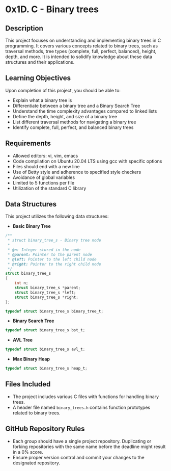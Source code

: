# 0x1D. C - Binary trees

## Description

This project focuses on understanding and implementing binary trees in C programming. It covers various concepts related to binary trees, such as traversal methods, tree types (complete, full, perfect, balanced), height, depth, and more. It is intended to solidify knowledge about these data structures and their applications.

## Learning Objectives

Upon completion of this project, you should be able to:

- Explain what a binary tree is
- Differentiate between a binary tree and a Binary Search Tree
- Understand the time complexity advantages compared to linked lists
- Define the depth, height, and size of a binary tree
- List different traversal methods for navigating a binary tree
- Identify complete, full, perfect, and balanced binary trees

## Requirements

- Allowed editors: vi, vim, emacs
- Code compilation on Ubuntu 20.04 LTS using gcc with specific options
- Files should end with a new line
- Use of Betty style and adherence to specified style checkers
- Avoidance of global variables
- Limited to 5 functions per file
- Utilization of the standard C library

## Data Structures

This project utilizes the following data structures:

- **Basic Binary Tree**

```c
/**
 * struct binary_tree_s - Binary tree node
 *
 * @n: Integer stored in the node
 * @parent: Pointer to the parent node
 * @left: Pointer to the left child node
 * @right: Pointer to the right child node
 */
struct binary_tree_s
{
    int n;
    struct binary_tree_s *parent;
    struct binary_tree_s *left;
    struct binary_tree_s *right;
};

typedef struct binary_tree_s binary_tree_t;
```

- **Binary Search Tree**

```c
typedef struct binary_tree_s bst_t;
```

- **AVL Tree**

```c
typedef struct binary_tree_s avl_t;
```

- **Max Binary Heap**

```c
typedef struct binary_tree_s heap_t;
```

## Files Included

- The project includes various C files with functions for handling binary trees.
- A header file named `binary_trees.h` contains function prototypes related to binary trees.

## GitHub Repository Rules

- Each group should have a single project repository. Duplicating or forking repositories with the same name before the deadline might result in a 0% score.
- Ensure proper version control and commit your changes to the designated repository.
